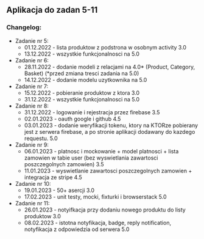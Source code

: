 ## Aplikacja do zadan 5-11

### **Changelog:**  
* Zadanie nr 5:  
  - 01.12.2022 - lista produktow z podstrona w osobnym activity 3.0
  - 13.12.2022 - wszystkie funkcjonalnosci na 5.0
* Zadanie nr 6:  
  - 28.11.2022 - dodanie modeli z relacjami na 4.0* (Product, Category, Basket) (*przed zmiana tresci zadania na 5.0)
  - 14.12.2022 - dodanie modelu uzytkownika na 5.0   
* Zadanie nr 7:  
  - 15.12.2022 - pobieranie produktow z ktora 3.0 
  - 31.12.2022 - wszystkie funkcjonalnosci na 5.0   
* Zadanie nr 8:  
  - 31.12.2022 - logowanie i rejestracja przez firebase 3.5 
  - 02.01.2023 - oauth google i github 4.5   
  - 03.01.2023 - dodanie weryfikacji tokenu, ktory na KTORze pobierany jest z serwera firebase, a po stronie aplikacji dodawany do kazdego requestu. 5.0  
* Zadanie nr 9: 
  - 06.01.2023 - platnosc i mockowanie + model platnosci + lista zamowien w tabie user (bez wyswietlania zawartosci poszczegolnych zamowien) 3.5  
  - 11.01.2023 - wyswietlanie zawartosci poszczegolnych zamowien + integracja ze stripe 4.5   
* Zadanie nr 10: 
  - 19.01.2023 - 50+ asercji 3.0  
  - 17.02.2023 - unit testy, mocki, fixturki i browserstack 5.0  
* Zadanie nr 11:  
  - 26.01.2023 - notyifkacja przy dodaniu nowego produktu do listy produktow 3.0  
  - 08.02.2023 - istotna notyfikacja, badge, reply notification, notyfikacja z odpowiedzia od serwera 5.0   

